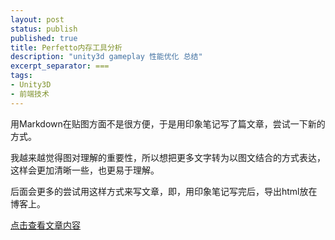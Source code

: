 ```yaml
---
layout: post
status: publish
published: true
title: Perfetto内存工具分析
description: "unity3d gameplay 性能优化 总结"
excerpt_separator: ===
tags:
- Unity3D
- 前端技术
---
```


用Markdown在贴图方面不是很方便，于是用印象笔记写了篇文章，尝试一下新的方式。

我越来越觉得图对理解的重要性，所以想把更多文字转为以图文结合的方式表达，这样会更加清晰一些，也更易于理解。

后面会更多的尝试用这样方式来写文章，即，用印象笔记写完后，导出html放在博客上。

[点击查看文章内容](/static-page/Perfetto/Index/Perfetto内存工具分析.html)


